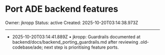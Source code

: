 # Port ADE backend features

Owner: jkropp
Status: active
Created: 2025-10-20T03:14:38.973Z

---
- 2025-10-20T03:14:41.889Z • jkropp: Guardrails documented at backend/docs/backend_porting_guardrails.md after reviewing .old-codebase/ade; next step is prioritising feature ports.
